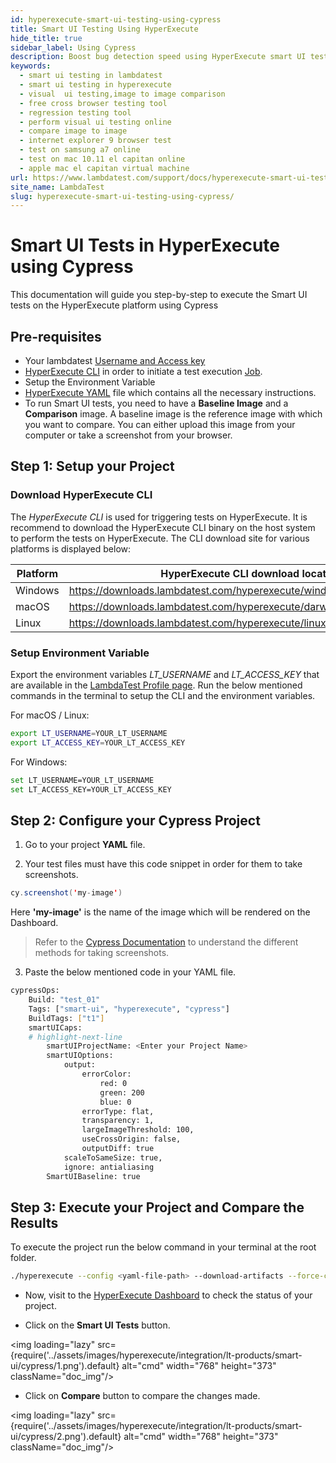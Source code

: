 ```yaml
---
id: hyperexecute-smart-ui-testing-using-cypress
title: Smart UI Testing Using HyperExecute
hide_title: true
sidebar_label: Using Cypress
description: Boost bug detection speed using HyperExecute smart UI testing with Cypress. Perform Visual UI Regression Testing for perfect app delivery.
keywords:
  - smart ui testing in lambdatest
  - smart ui testing in hyperexecute
  - visual  ui testing,image to image comparison
  - free cross browser testing tool
  - regression testing tool
  - perform visual ui testing online
  - compare image to image
  - internet explorer 9 browser test
  - test on samsung a7 online
  - test on mac 10.11 el capitan online
  - apple mac el capitan virtual machine
url: https://www.lambdatest.com/support/docs/hyperexecute-smart-ui-testing-using-cypress/
site_name: LambdaTest
slug: hyperexecute-smart-ui-testing-using-cypress/
---
```


<script type="application/ld+json"
      dangerouslySetInnerHTML={{ __html: JSON.stringify({
       "@context": "https://schema.org",
        "@type": "BreadcrumbList",
        "itemListElement": [{
          "@type": "ListItem",
          "position": 1,
          "name": "LambdaTest",
          "item": "https://www.lambdatest.com"
        },{
          "@type": "ListItem",
          "position": 2,
          "name": "Support",
          "item": "https://www.lambdatest.com/support/docs/"
        },{
          "@type": "ListItem",
          "position": 3,
          "name": "Smart UI Testing",
          "item": "https://www.lambdatest.com/support/docs/hyperexecute-smart-ui-testing-using-cypress/"
        }]
      })
    }}
></script>

# Smart UI Tests in HyperExecute using Cypress

This documentation will guide you step-by-step to execute the Smart UI tests on the HyperExecute platform using Cypress

## Pre-requisites

- Your lambdatest [Username and Access key](/support/docs/hyperexecute-how-to-get-my-username-and-access-key/)
- [HyperExecute CLI](/support/docs/hyperexecute-cli-run-tests-on-hyperexecute-grid/) in order to initiate a test execution [Job](/support/docs/hyperexecute-concepts/#1-jobs).
- Setup the Environment Variable
- [HyperExecute YAML](/support/docs/hyperexecute-yaml-version0.2/) file which contains all the necessary instructions.
- To run Smart UI tests, you need to have a **Baseline Image** and a **Comparison** image. A baseline image is the reference image with which you want to compare. You can either upload this image from your computer or take a screenshot from your browser.

## Step 1: Setup your Project

### Download HyperExecute CLI

The *HyperExecute CLI* is used for triggering tests on HyperExecute. It is recommend to download the HyperExecute CLI binary on the host system to perform the tests on HyperExecute. The CLI download site for various platforms is displayed below:

| Platform | HyperExecute CLI download location |
| ---------| --------------------------- |
| Windows | https://downloads.lambdatest.com/hyperexecute/windows/hyperexecute.exe |
| macOS | https://downloads.lambdatest.com/hyperexecute/darwin/hyperexecute |
| Linux | https://downloads.lambdatest.com/hyperexecute/linux/hyperexecute |

### Setup Environment Variable

Export the environment variables *LT_USERNAME* and *LT_ACCESS_KEY* that are available in the [LambdaTest Profile page](https://accounts.lambdatest.com/detail/profile).
Run the below mentioned commands in the terminal to setup the CLI and the environment variables.

For macOS / Linux:

```bash
export LT_USERNAME=YOUR_LT_USERNAME
export LT_ACCESS_KEY=YOUR_LT_ACCESS_KEY
```

For Windows:

```bash
set LT_USERNAME=YOUR_LT_USERNAME
set LT_ACCESS_KEY=YOUR_LT_ACCESS_KEY
```

## Step 2: Configure your Cypress Project

1. Go to your project **YAML** file.

2. Your test files must have this code snippet in order for them to take screenshots.

```java
cy.screenshot('my-image')
```

Here **'my-image'** is the name of the image which will be rendered on the Dashboard.
> Refer to the [Cypress Documentation](https://docs.cypress.io/api/commands/screenshot) to understand the different methods for taking screenshots.

3. Paste the below mentioned code in your YAML file.

```bash
cypressOps:
    Build: "test_01"
    Tags: ["smart-ui", "hyperexecute", "cypress"]
    BuildTags: ["t1"]
    smartUICaps:
    # highlight-next-line
        smartUIProjectName: <Enter your Project Name>
        smartUIOptions:
            output:
                errorColor:
                    red: 0
                    green: 200
                    blue: 0
                errorType: flat,
                transparency: 1,
                largeImageThreshold: 100,
                useCrossOrigin: false,
                outputDiff: true
            scaleToSameSize: true,
            ignore: antialiasing
        SmartUIBaseline: true
```

## Step 3: Execute your Project and Compare the Results

To execute the project run the below command in your terminal at the root folder.

```bash
./hyperexecute --config <yaml-file-path> --download-artifacts --force-clean-artifacts
```
- Now, visit to the [HyperExecute Dashboard](https://hyperexecute.lambdatest.com/hyperexecute) to check the status of your project.

- Click on the **Smart UI Tests** button.

<img loading="lazy" src={require('../assets/images/hyperexecute/integration/lt-products/smart-ui/cypress/1.png').default} alt="cmd" width="768" height="373" className="doc_img"/>

- Click on **Compare** button to compare the changes made.

<img loading="lazy" src={require('../assets/images/hyperexecute/integration/lt-products/smart-ui/cypress/2.png').default} alt="cmd" width="768" height="373" className="doc_img"/>
